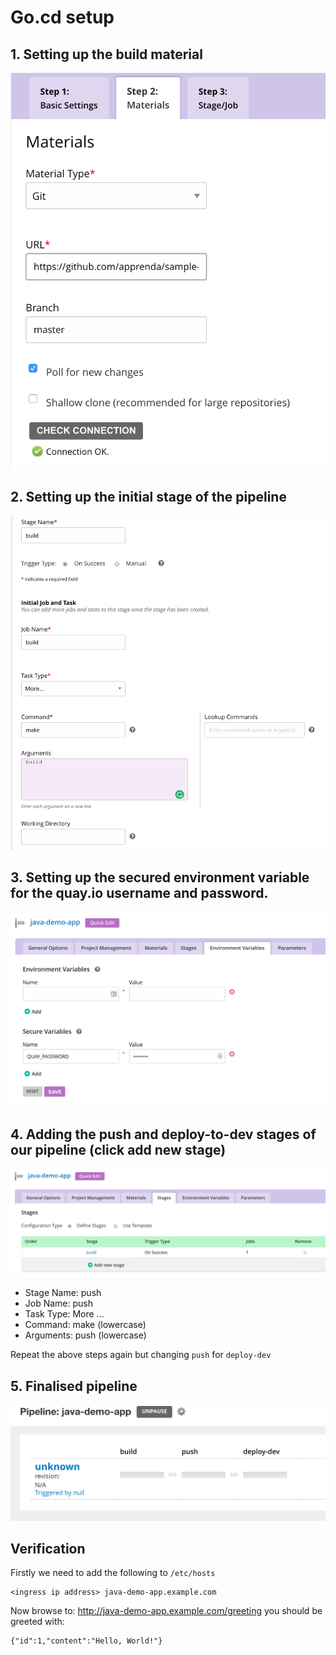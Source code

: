 # Go.cd setup

## 1. Setting up the build material

![alt text](../img/1-pipeline-material.png)

## 2. Setting up the initial stage of the pipeline

![alt text](../img/2-initial-pipeline-stage.png)

## 3. Setting up the secured environment variable for the quay.io username and password.

![alt text](../img/3-setting-secure-environment-variable.png)

## 4. Adding the push and deploy-to-dev stages of our pipeline (click add new stage)

![alt text](../img/4-adding-more-stages-to-our-pipeline.png)

- Stage Name: push
- Job Name: push
- Task Type: More ...
- Command: make (lowercase)
- Arguments: push (lowercase)

Repeat the above steps again but changing `push` for `deploy-dev`

## 5. Finalised pipeline

![alt text](../img/5-completed-pipeline.png)

## Verification

Firstly we need to add the following to `/etc/hosts`

```
<ingress ip address> java-demo-app.example.com
```

Now browse to: <a href="http://java-demo-app.example.com/greeting">http://java-demo-app.example.com/greeting</a> you should be greeted with:

```
{"id":1,"content":"Hello, World!"}
```